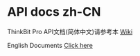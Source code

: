 # **API docs zh-CN**
ThinkBit Pro API文档(简体中文)请参考本 [Wiki](https://github.com/thinkbitpro/API_docs_zh/wiki)

English Documents [Click here](https://github.com/thinkbitpro/API_docs_en/wiki)

